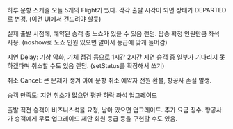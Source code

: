 하루 운항 스케줄
오늘 5개의 Flight가 있다. 
각각 출발 시각이 되면 상태가 DEPARTED로 변경.
(이건 UI에서 건드려야 할듯)

실제 출발 시점에, 
예약된 승객 중 노쇼가 있을 수 있음 랜덤. 
탑승 확정 인원만큼 좌석 사용.
(noshow로 노쇼 인원 있으면 알아서 등급에 맞게 들어감)

지연 Delay: 기상 악화, 기체 점검 등으로 1시간 2시간 지연
승객 중 일부가 기다리지 못하겠다며 취소할 수도 있음 랜덤.
(setStatus를 확장해서 쓰기)

취소 Cancel: 큰 문제가 생겨 아예 운항 취소 예약자 전원 환불, 항공사 손실 발생.

승객 만족도: 지연 취소가 많으면 평판 하락
좌석 업그레이드

출발 직전 승객이 비즈니스석을 요청, 
남아 있으면 업그레이드.
추가 요금 징수.
항공사가 승객에게 무료 업그레이드 제안 회원 등급 등을 구현할 수도 있음.
